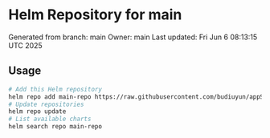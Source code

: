 # Helm Repository for main
Generated from branch: main
Owner: main
Last updated: Fri Jun  6 08:13:15 UTC 2025

## Usage
```bash
# Add this Helm repository
helm repo add main-repo https://raw.githubusercontent.com/budiuyun/appStore/helm-main/
# Update repositories
helm repo update
# List available charts
helm search repo main-repo
```
